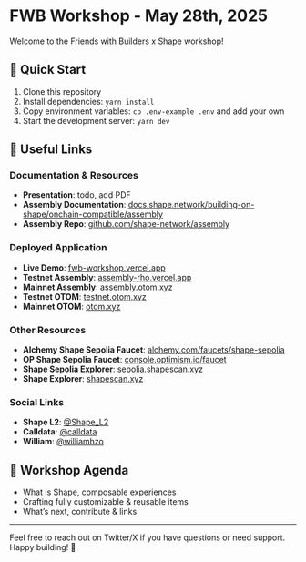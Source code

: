 # FWB Workshop - May 28th, 2025

Welcome to the Friends with Builders x Shape workshop!

## 🚀 Quick Start

1. Clone this repository
2. Install dependencies: `yarn install`
3. Copy environment variables: `cp .env-example .env` and add your own
4. Start the development server: `yarn dev`

## 🔗 Useful Links

### Documentation & Resources

- **Presentation**: todo, add PDF
- **Assembly Documentation**: [docs.shape.network/building-on-shape/onchain-compatible/assembly](https://docs.shape.network/building-on-shape/onchain-compatible/assembly)
- **Assembly Repo**: [github.com/shape-network/assembly](https://github.com/shape-network/assembly)

### Deployed Application

- **Live Demo**: [fwb-workshop.vercel.app](https://fwb-workshop.vercel.app/)
- **Testnet Assembly**: [assembly-rho.vercel.app](https://https://assembly-rho.vercel.app//)
- **Mainnet Assembly**: [assembly.otom.xyz](https://assembly.otom.xyz/)
- **Testnet OTOM**: [testnet.otom.xyz](https://testnet.otom.xyz/)
- **Mainnet OTOM**: [otom.xyz](https://otom.xyz/)

### Other Resources

- **Alchemy Shape Sepolia Faucet**: [alchemy.com/faucets/shape-sepolia](https://www.alchemy.com/faucets/shape-sepolia)
- **OP Shape Sepolia Faucet**: [console.optimism.io/faucet](https://console.optimism.io/faucet)
- **Shape Sepolia Explorer**: [sepolia.shapescan.xyz](https://sepolia.shapescan.xyz/token/0x489B90261Ccf74E4D3883fd8B2C6A19f6E8B2b06)
- **Shape Explorer**: [shapescan.xyz](https://shapescan.xyz/token/0x72b89472d81BADAf167FB21c128fAA5e495de904)

### Social Links

- **Shape L2**: [@Shape_L2](https://x.com/Shape_L2)
- **Calldata**: [@calldata](https://x.com/calldata)
- **William**: [@williamhzo](https://x.com/williamhzo)

## 📝 Workshop Agenda

- What is Shape, composable experiences
- Crafting fully customizable & reusable items
- What’s next, contribute & links

---

Feel free to reach out on Twitter/X if you have questions or need support. Happy building! 🎉
